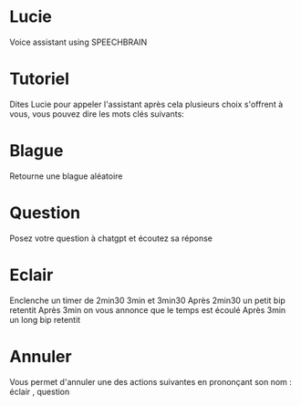 # Lucie
Voice assistant using SPEECHBRAIN

# Tutoriel

Dites Lucie pour appeler l'assistant après cela plusieurs choix s'offrent à vous, vous pouvez dire les mots clés suivants:

# Blague
 Retourne une blague aléatoire

# Question
 Posez votre question à chatgpt et écoutez sa réponse

# Eclair
Enclenche un timer de 2min30 3min et 3min30 
Après 2min30 un petit bip retentit
Après 3min on vous annonce que le temps est écoulé
Après 3min un long bip retentit

# Annuler
 Vous permet d'annuler une des actions suivantes en prononçant son nom : éclair , question
